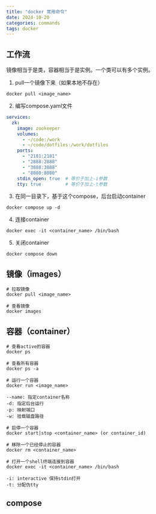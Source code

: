 ```yaml
---
title: "docker 常用命令"
date: 2024-10-20
categories: commands
tags: docker
---
```


## 工作流

镜像相当于是类，容器相当于是实例。一个类可以有多个实例。

1. pull一个镜像下来（如果本地不存在）

`docker pull <image_name>`

2. 编写compose.yaml文件

```yaml
services:
  zk:
    image: zookeeper
    volumes:
      - ~/code:/work
      - ~/code/dotfiles:/work/dotfiles
    ports:
      - "2181:2181"
      - "2888:2888"
      - "3888:3888"
      - "8080:8080"
    stdin_open: true  # 等价于加上-i参数
    tty: true         # 等价于加上-t参数
```

3. 在同一目录下，基于这个compose，后台启动container

`docker compose up -d`

4. 连接container

`docker exec -it <container_name> /bin/bash`

5. 关闭container

`docker compose down`

## 镜像（images）

```shell
# 拉取镜像
docker pull <image_name>

# 查看镜像
docker images
```

## 容器（container）

```shell
# 查看active的容器
docker ps

# 查看所有容器
docker ps -a

# 运行一个容器
docker run <image_name>

--name: 指定container名称
-d: 指定后台运行
-p: 映射端口
-w: 挂载磁盘路径

# 启停一个容器
docker start|stop <container_name> (or container_id)

# 移除一个已经停止的容器
docker rm <container_name>

# 打开一个shell终端连接到容器
docker exec -it <container_name> /bin/bash

-i: interactive 保持stdin打开
-t: 分配伪tty
```

## compose
